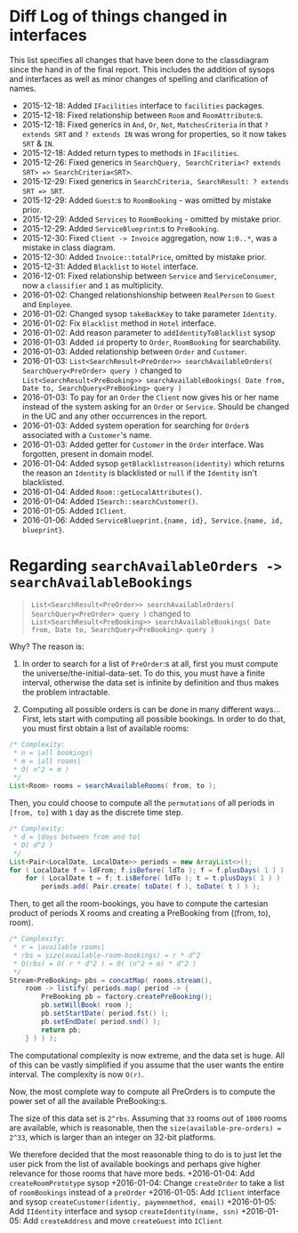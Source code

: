 # Diff Log of things changed in interfaces
This list specifies all changes that have been done to the classdiagram since the hand in of the final report. This includes the addition of sysops and interfaces as well as minor changes of spelling and clarification of names.

+ 2015-12-18: Added `IFacilities` interface to `facilities` packages.
+ 2015-12-18: Fixed relationship between `Room` and `RoomAttribute`:s.
+ 2015-12-18: Fixed generics in `And`, `Or`, `Not`, `MatchesCriteria` in that `? extends SRT` and `? extends IN` was wrong for properties, so it now takes `SRT` & `IN`.
+ 2015-12-18: Added return types to methods in `IFacilities`.
+ 2015-12-26: Fixed generics in `SearchQuery, SearchCriteria<? extends SRT> => SearchCriteria<SRT>`.
+ 2015-12-29: Fixed generics in `SearchCriteria, SearchResult: ? extends SRT => SRT`.
+ 2015-12-29: Added `Guest`:s to `RoomBooking` - was omitted by mistake prior.
+ 2015-12-29: Added `Services` to `RoomBooking` - omitted by mistake prior.
+ 2015-12-29: Added `ServiceBlueprint`:s to `PreBooking`.
+ 2015-12-30: Fixed `Client -> Invoice` aggregation, now `1:0..*`, was a mistake in class diagram.
+ 2015-12-30: Added `Invoice::totalPrice`, omitted by mistake prior.
+ 2015-12-31: Added `Blacklist` to `Hotel` interface.
+ 2016-12-01: Fixed relationship between `Service` and `ServiceConsumer`, now a `classifier` and `1` as multiplicity.
+ 2016-01-02: Changed relationshionship between `RealPerson` to `Guest` and `Employee`.
+ 2016-01-02: Changed sysop `takeBackKey` to take parameter `Identity`.
+ 2016-01-02: Fix `Blacklist` method in `Hotel` interface.
+ 2016-01-02: Add reason parameter to `addIdentityToBlacklist` sysop
+ 2016-01-03: Added `id` property to `Order`, `RoomBooking` for searchability.
+ 2016-01-03: Added relationship between `Order` and `Customer`.
+ 2016-01-03: `List<SearchResult<PreOrder>> searchAvailableOrders( SearchQuery<PreOrder> query )` changed to `List<SearchResult<PreBooking>> searchAvailableBookings( Date from, Date to, SearchQuery<PreBooking> query )`
+ 2016-01-03: To pay for an `Order` the `Client` now gives his or her name instead of the system asking for an `Order` or `Service`. Should be changed in the UC and any other occurrences in the report.
+ 2016-01-03: Added system operation for searching for `Order`s associated with a `Customer`'s name.
+ 2016-01-03: Added getter for `Customer` in the `Order` interface. Was forgotten, present in domain model.
+ 2016-01-04: Added sysop `getBlacklistreason(identity)` which returns the reason an `Identity` is blacklisted or `null` if the `Identity` isn't blacklisted.
+ 2016-01-04: Added `Room::getLocalAttributes()`.
+ 2016-01-04: Added `ISearch::searchCustomer()`.
+ 2016-01-05: Added `IClient`.
+ 2016-01-06: Added `ServiceBlueprint.{name, id}, Service.{name, id, blueprint}`.

# Regarding `searchAvailableOrders -> searchAvailableBookings`
> `List<SearchResult<PreOrder>> searchAvailableOrders( SearchQuery<PreOrder> query )`
> changed to `List<SearchResult<PreBooking>> searchAvailableBookings( Date from, Date to, SearchQuery<PreBooking> query )`

Why? The reason is:

1. In order to search for a list of `PreOrder`:s at all, first you must compute the universe/the-initial-data-set.
To do this, you must have a finite interval, otherwise the data set is infinite by definition and thus makes the problem intractable.

2. Computing all possible orders is can be done in many different ways...
First, lets start with computing all possible bookings.
In order to do that, you must first obtain a list of available rooms:

```java
/* Complexity:
 * n = |all bookings|
 * m = |all rooms|
 * O( n^2 + m )
 */
List<Room> rooms = searchAvailableRooms( from, to );
```

Then, you could choose to compute all the `permutations` of all periods in `[from, to]`
with `1` day as the discrete time step.

```java
/* Complexity:
 * d = |days between from and to|
 * O( d^2 )
 */
List<Pair<LocalDate, LocalDate>> periods = new ArrayList<>();
for ( LocalDate f = ldFrom; f.isBefore( ldTo ); f = f.plusDays( 1 ) )
	for ( LocalDate t = f; t.isBefore( ldTo ); t = t.plusDays( 1 ) )
		periods.add( Pair.create( toDate( f ), toDate( t ) ) );

```

Then, to get all the room-bookings, you have to compute the cartesian product
of periods X rooms and creating a PreBooking from ((from, to), room).

```java
/* Complexity:
 * r = |available rooms|
 * rbs = size(available-room-bookings) = r * d^2
 * O(rbs) = O( r * d^2 ) = O( (n^2 + m) * d^2 )
 */
Stream<PreBooking> pbs = concatMap( rooms.stream(),
	room -> listify( periods.map( period -> {
		PreBooking pb = factory.createPreBooking();
		pb.setWillBook( room );
		pb.setStartDate( period.fst() );
		pb.setEndDate( period.snd() );
		return pb;
	} ) ) );
```

The computational complexity is now extreme, and the data set is huge.
All of this can be vastly simplified if you assume that the user wants the entire interval.
The complexity is now `O(r)`.

Now, the most complete way to compute all PreOrders is to compute the
power set of all the available PreBooking:s.

The size of this data set is `2^rbs`.
Assuming that `33` rooms out of `1000` rooms are available, which is reasonable,
then the `size(available-pre-orders) = 2^33`, which is larger than an integer on 32-bit platforms.

We therefore decided that the most reasonable thing to do is to just
let the user pick from the list of available bookings and
perhaps give higher relevance for those rooms that have more beds.
+2016-01-04: Add `createRoomPrototype` sysop
+2016-01-04: Change `createOrder` to take a list of `roomBookings` instead of a `preOrder`
+2016-01-05: Add `IClient` interface and sysop `createCustomer(identiy, paymenmethod, email)`
+2016-01-05: Add `IIdentity` interface and sysop `createIdentity(name, ssn)`
+2016-01-05: Add `createAddress` and move `createGuest` into `IClient`

